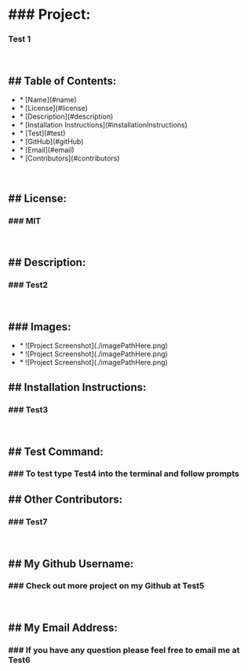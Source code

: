 <!DOCTYPE html>
  <html lang="en">
    <head>
      <meta charset="UTF-8" />
      <meta http-equiv="sssX-UA-Compatible" content="ie=edge" />
      <link
        rel="stylesheet"
        href="https://maxcdn.bootstrapcdn.com/bootstrap/4.0.0/css/bootstrap.min.css"
      />
      <title>Document</title>
    </head>
    <body>
      <div>
          <h1 class="display-4">### Project:</h1>
          <h3> Test 1</h3>
      </div>
      </br>
      <div>
      <h2>## Table of Contents: </h2> 
      <ul>
          <li>* [Name](#name) </li>
          <li>* [License](#license) </li>
          <li>* [Description](#description) </li>
          <li>* [Installation Instructions](#installationInstructions) </li>
          <li>* [Test](#test) </li>
          <li>* [GitHub](#gitHub) </li>
          <li>* [Email](#email) </li>
          <li>* [Contributors](#contributors) </li>
      </ul>
      </div>
  </br>
      <div>
          <h2>## License: </h2>
          <h3>### MIT </h3>
      </div>
      </br>   
      <div>
          <h2>## Description: </h2>
          <h3>### Test2 </h3>
      </div>
      </br>   
      <div>
      <h2>### Images: </h2> 
          <ul>
              <li>* ![Project Screenshot](./imagePathHere.png) </li>
              <li>* ![Project Screenshot](./imagePathHere.png) </li>
              <li>* ![Project Screenshot](./imagePathHere.png) </li>
          </ul>
      </div>
      <div>
          <h2>## Installation Instructions: </h2>
          <h3>### Test3</h3>
      </div>
      </br> 
      <div>
          <h2>## Test Command:  </h2>
          <h3>### To test type Test4 into the terminal and follow prompts</h3>
      </div>
      <div>
          <h2>## Other Contributors:  </h2>
          <h3>### Test7</h3>
      </div>
      </br> 
      <div>
          <h2>## My Github Username:   </h2>
          <h3>### Check out more project on my Github at Test5</h3>
      </div>
      </br> 
      <div>
          <h2>## My Email Address:  </h2>
          <h3>### If you have any question please feel free to email me at Test6</h3>
      </div>
    </body>
  </html>
  